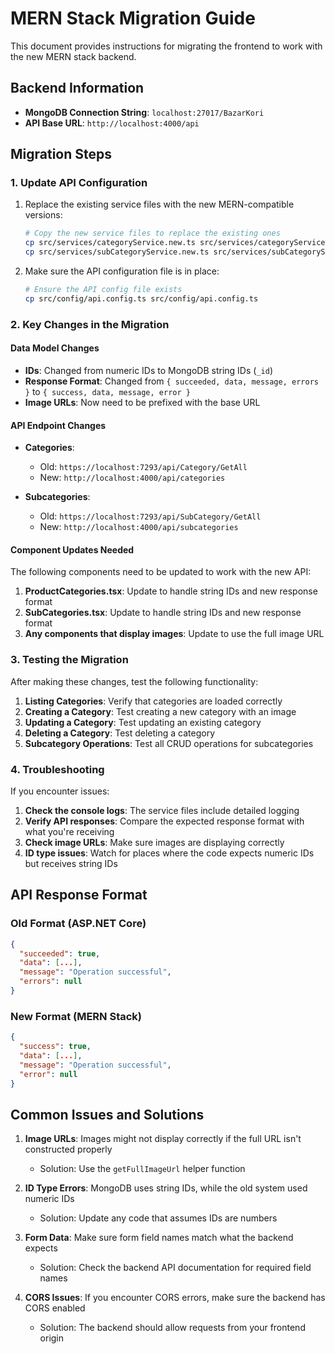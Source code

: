 # MERN Stack Migration Guide

This document provides instructions for migrating the frontend to work with the new MERN stack backend.

## Backend Information

- **MongoDB Connection String**: `localhost:27017/BazarKori`
- **API Base URL**: `http://localhost:4000/api`

## Migration Steps

### 1. Update API Configuration

1. Replace the existing service files with the new MERN-compatible versions:

   ```bash
   # Copy the new service files to replace the existing ones
   cp src/services/categoryService.new.ts src/services/categoryService.ts
   cp src/services/subCategoryService.new.ts src/services/subCategoryService.ts
   ```

2. Make sure the API configuration file is in place:

   ```bash
   # Ensure the API config file exists
   cp src/config/api.config.ts src/config/api.config.ts
   ```

### 2. Key Changes in the Migration

#### Data Model Changes

- **IDs**: Changed from numeric IDs to MongoDB string IDs (`_id`)
- **Response Format**: Changed from `{ succeeded, data, message, errors }` to `{ success, data, message, error }`
- **Image URLs**: Now need to be prefixed with the base URL

#### API Endpoint Changes

- **Categories**:
  - Old: `https://localhost:7293/api/Category/GetAll`
  - New: `http://localhost:4000/api/categories`

- **Subcategories**:
  - Old: `https://localhost:7293/api/SubCategory/GetAll`
  - New: `http://localhost:4000/api/subcategories`

#### Component Updates Needed

The following components need to be updated to work with the new API:

1. **ProductCategories.tsx**: Update to handle string IDs and new response format
2. **SubCategories.tsx**: Update to handle string IDs and new response format
3. **Any components that display images**: Update to use the full image URL

### 3. Testing the Migration

After making these changes, test the following functionality:

1. **Listing Categories**: Verify that categories are loaded correctly
2. **Creating a Category**: Test creating a new category with an image
3. **Updating a Category**: Test updating an existing category
4. **Deleting a Category**: Test deleting a category
5. **Subcategory Operations**: Test all CRUD operations for subcategories

### 4. Troubleshooting

If you encounter issues:

1. **Check the console logs**: The service files include detailed logging
2. **Verify API responses**: Compare the expected response format with what you're receiving
3. **Check image URLs**: Make sure images are displaying correctly
4. **ID type issues**: Watch for places where the code expects numeric IDs but receives string IDs

## API Response Format

### Old Format (ASP.NET Core)

```json
{
  "succeeded": true,
  "data": [...],
  "message": "Operation successful",
  "errors": null
}
```

### New Format (MERN Stack)

```json
{
  "success": true,
  "data": [...],
  "message": "Operation successful",
  "error": null
}
```

## Common Issues and Solutions

1. **Image URLs**: Images might not display correctly if the full URL isn't constructed properly
   - Solution: Use the `getFullImageUrl` helper function

2. **ID Type Errors**: MongoDB uses string IDs, while the old system used numeric IDs
   - Solution: Update any code that assumes IDs are numbers

3. **Form Data**: Make sure form field names match what the backend expects
   - Solution: Check the backend API documentation for required field names

4. **CORS Issues**: If you encounter CORS errors, make sure the backend has CORS enabled
   - Solution: The backend should allow requests from your frontend origin

